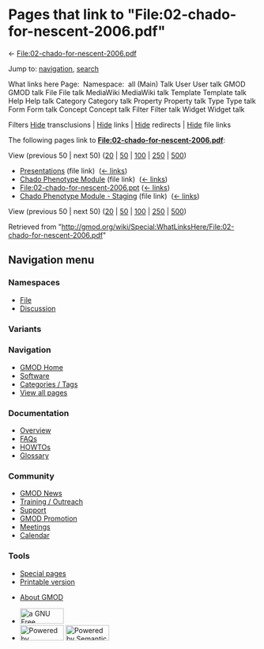 <div id="mw-page-base" class="noprint">

</div>

<div id="mw-head-base" class="noprint">

</div>

<div id="content" class="mw-body" role="main">

<span id="top"></span>

<div id="mw-js-message" style="display:none;">

</div>



# <span dir="auto">Pages that link to "File:02-chado-for-nescent-2006.pdf"</span>

<div id="bodyContent">

<div id="contentSub">

←
[File:02-chado-for-nescent-2006.pdf](/wiki/File:02-chado-for-nescent-2006.pdf "File:02-chado-for-nescent-2006.pdf")

</div>

<div id="jump-to-nav" class="mw-jump">

Jump to: [navigation](#mw-navigation), [search](#p-search)

</div>

<div id="mw-content-text">

What links here Page:  Namespace:  all (Main) Talk User User talk GMOD
GMOD talk File File talk MediaWiki MediaWiki talk Template Template talk
Help Help talk Category Category talk Property Property talk Type Type
talk Form Form talk Concept Concept talk Filter Filter talk Widget
Widget talk

Filters
[Hide](/mediawiki/index.php?title=Special:WhatLinksHere/File:02-chado-for-nescent-2006.pdf&hidetrans=1 "Special:WhatLinksHere/File:02-chado-for-nescent-2006.pdf")
transclusions \|
[Hide](/mediawiki/index.php?title=Special:WhatLinksHere/File:02-chado-for-nescent-2006.pdf&hidelinks=1 "Special:WhatLinksHere/File:02-chado-for-nescent-2006.pdf")
links \|
[Hide](/mediawiki/index.php?title=Special:WhatLinksHere/File:02-chado-for-nescent-2006.pdf&hideredirs=1 "Special:WhatLinksHere/File:02-chado-for-nescent-2006.pdf")
redirects \|
[Hide](/mediawiki/index.php?title=Special:WhatLinksHere/File:02-chado-for-nescent-2006.pdf&hideimages=1 "Special:WhatLinksHere/File:02-chado-for-nescent-2006.pdf")
file links

The following pages link to
**[File:02-chado-for-nescent-2006.pdf](/wiki/File:02-chado-for-nescent-2006.pdf "File:02-chado-for-nescent-2006.pdf")**:

View (previous 50 \| next 50)
([20](/mediawiki/index.php?title=Special:WhatLinksHere/File:02-chado-for-nescent-2006.pdf&limit=20 "Special:WhatLinksHere/File:02-chado-for-nescent-2006.pdf")
\|
[50](/mediawiki/index.php?title=Special:WhatLinksHere/File:02-chado-for-nescent-2006.pdf&limit=50 "Special:WhatLinksHere/File:02-chado-for-nescent-2006.pdf")
\|
[100](/mediawiki/index.php?title=Special:WhatLinksHere/File:02-chado-for-nescent-2006.pdf&limit=100 "Special:WhatLinksHere/File:02-chado-for-nescent-2006.pdf")
\|
[250](/mediawiki/index.php?title=Special:WhatLinksHere/File:02-chado-for-nescent-2006.pdf&limit=250 "Special:WhatLinksHere/File:02-chado-for-nescent-2006.pdf")
\|
[500](/mediawiki/index.php?title=Special:WhatLinksHere/File:02-chado-for-nescent-2006.pdf&limit=500 "Special:WhatLinksHere/File:02-chado-for-nescent-2006.pdf"))

- [Presentations](/wiki/Presentations "Presentations") (file link) ‎
  <span class="mw-whatlinkshere-tools">([←
  links](/mediawiki/index.php?title=Special:WhatLinksHere&target=Presentations "Special:WhatLinksHere"))</span>
- [Chado Phenotype
  Module](/wiki/Chado_Phenotype_Module "Chado Phenotype Module") (file
  link) ‎ <span class="mw-whatlinkshere-tools">([←
  links](/mediawiki/index.php?title=Special:WhatLinksHere&target=Chado+Phenotype+Module "Special:WhatLinksHere"))</span>
- [File:02-chado-for-nescent-2006.ppt](/wiki/File:02-chado-for-nescent-2006.ppt "File:02-chado-for-nescent-2006.ppt")
  ‎ <span class="mw-whatlinkshere-tools">([←
  links](/mediawiki/index.php?title=Special:WhatLinksHere&target=File%3A02-chado-for-nescent-2006.ppt "Special:WhatLinksHere"))</span>
- [Chado Phenotype Module -
  Staging](/wiki/Chado_Phenotype_Module_-_Staging "Chado Phenotype Module - Staging")
  (file link) ‎ <span class="mw-whatlinkshere-tools">([←
  links](/mediawiki/index.php?title=Special:WhatLinksHere&target=Chado+Phenotype+Module+-+Staging "Special:WhatLinksHere"))</span>

View (previous 50 \| next 50)
([20](/mediawiki/index.php?title=Special:WhatLinksHere/File:02-chado-for-nescent-2006.pdf&limit=20 "Special:WhatLinksHere/File:02-chado-for-nescent-2006.pdf")
\|
[50](/mediawiki/index.php?title=Special:WhatLinksHere/File:02-chado-for-nescent-2006.pdf&limit=50 "Special:WhatLinksHere/File:02-chado-for-nescent-2006.pdf")
\|
[100](/mediawiki/index.php?title=Special:WhatLinksHere/File:02-chado-for-nescent-2006.pdf&limit=100 "Special:WhatLinksHere/File:02-chado-for-nescent-2006.pdf")
\|
[250](/mediawiki/index.php?title=Special:WhatLinksHere/File:02-chado-for-nescent-2006.pdf&limit=250 "Special:WhatLinksHere/File:02-chado-for-nescent-2006.pdf")
\|
[500](/mediawiki/index.php?title=Special:WhatLinksHere/File:02-chado-for-nescent-2006.pdf&limit=500 "Special:WhatLinksHere/File:02-chado-for-nescent-2006.pdf"))

</div>

<div class="printfooter">

Retrieved from
"<http://gmod.org/wiki/Special:WhatLinksHere/File:02-chado-for-nescent-2006.pdf>"

</div>

<div id="catlinks" class="catlinks catlinks-allhidden">

</div>

<div class="visualClear">

</div>

</div>

</div>

<div id="mw-navigation">

## Navigation menu

<div id="mw-head">



<div id="left-navigation">

<div id="p-namespaces" class="vectorTabs" role="navigation"
aria-labelledby="p-namespaces-label">

### Namespaces

- <span id="ca-nstab-image"><a href="/wiki/File:02-chado-for-nescent-2006.pdf" accesskey="c"
  title="View the file page [c]">File</a></span>
- <span id="ca-talk"><a
  href="/mediawiki/index.php?title=File_talk:02-chado-for-nescent-2006.pdf&amp;action=edit&amp;redlink=1"
  accesskey="t"
  title="Discussion about the content page [t]">Discussion</a></span>

</div>

<div id="p-variants" class="vectorMenu emptyPortlet" role="navigation"
aria-labelledby="p-variants-label">

### 

### Variants[](#)

<div class="menu">

</div>

</div>

</div>

<div id="right-navigation">





</div>



</div>

</div>

</div>

<div id="mw-panel">

<div id="p-logo" role="banner">

<a href="/wiki/Main_Page"
style="background-image: url(http://gmod.org/images/GMOD-cogs.png);"
title="Visit the main page"></a>

</div>

<div id="p-Navigation" class="portal" role="navigation"
aria-labelledby="p-Navigation-label">

### Navigation

<div class="body">

- <span id="n-GMOD-Home">[GMOD Home](/wiki/Main_Page)</span>
- <span id="n-Software">[Software](/wiki/GMOD_Components)</span>
- <span id="n-Categories-.2F-Tags">[Categories /
  Tags](/wiki/Categories)</span>
- <span id="n-View-all-pages">[View all
  pages](/wiki/Special:AllPages)</span>

</div>

</div>

<div id="p-Documentation" class="portal" role="navigation"
aria-labelledby="p-Documentation-label">

### Documentation

<div class="body">

- <span id="n-Overview">[Overview](/wiki/Overview)</span>
- <span id="n-FAQs">[FAQs](/wiki/Category:FAQ)</span>
- <span id="n-HOWTOs">[HOWTOs](/wiki/Category:HOWTO)</span>
- <span id="n-Glossary">[Glossary](/wiki/Glossary)</span>

</div>

</div>

<div id="p-Community" class="portal" role="navigation"
aria-labelledby="p-Community-label">

### Community

<div class="body">

- <span id="n-GMOD-News">[GMOD News](/wiki/GMOD_News)</span>
- <span id="n-Training-.2F-Outreach">[Training /
  Outreach](/wiki/Training_and_Outreach)</span>
- <span id="n-Support">[Support](/wiki/Support)</span>
- <span id="n-GMOD-Promotion">[GMOD
  Promotion](/wiki/GMOD_Promotion)</span>
- <span id="n-Meetings">[Meetings](/wiki/Meetings)</span>
- <span id="n-Calendar">[Calendar](/wiki/Calendar)</span>

</div>

</div>

<div id="p-tb" class="portal" role="navigation"
aria-labelledby="p-tb-label">

### Tools

<div class="body">

- <span id="t-specialpages"><a href="/wiki/Special:SpecialPages" accesskey="q"
  title="A list of all special pages [q]">Special pages</a></span>
- <span id="t-print"><a
  href="/mediawiki/index.php?title=Special:WhatLinksHere/File:02-chado-for-nescent-2006.pdf&amp;printable=yes"
  rel="alternate" accesskey="p"
  title="Printable version of this page [p]">Printable version</a></span>

</div>

</div>

</div>

</div>

<div id="footer" role="contentinfo">

- <span id="footer-places-about">[About
  GMOD](/wiki/GMOD:About "GMOD:About")</span>

<!-- -->

- <span id="footer-copyrightico">[<img src="http://www.gnu.org/graphics/gfdl-logo-small.png" width="88"
  height="31" alt="a GNU Free Documentation License" />](http://www.gnu.org/licenses/fdl-1.3.html)</span>
- <span id="footer-poweredbyico">[<img src="/mediawiki/skins/common/images/poweredby_mediawiki_88x31.png"
  width="88" height="31" alt="Powered by MediaWiki" />](//www.mediawiki.org/)
  [<img
  src="/mediawiki/extensions/SemanticMediaWiki/includes/../resources/images/smw_button.png"
  width="88" height="31" alt="Powered by Semantic MediaWiki" />](https://www.semantic-mediawiki.org/wiki/Semantic_MediaWiki)</span>

<div style="clear:both">

</div>

</div>
